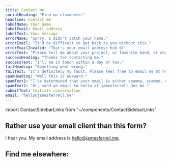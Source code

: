 ```yaml
---
title: Contact me
socialHeading: "Find me elsewhere:"
headline: Contact me
labelName: Your name
labelEmail: Email address
labelText: Your message
errorName: "Sorry, I didn't catch your name."
errorEmail: "It'd be difficult to get back to you without this."
errorEmailInvalid: "That's your email address huh 😒"
errorText: "Please tell me about your project, or favorite band, or whatever."
successHeading: "Thanks for contacting me."
successText: "I'll be in touch within a day or two."
failHeading: "Something went wrong."
failText: "It's definitely my fault. Please feel free to email me at hello at jamesferrell dot me."
spamHeading: "Well this is awkward."
spamText1: "I've determined that your email is either spammy, scammy, or vulgar. If you have good intentions, clean it up and try again."
spamText2: "Or, send an email to hello at jamesferrell dot me."
submitText: Initiate conversation
email: "hello@jamesferrell.me"
---
```

import ContactSidebarLinks from "~/components/ContactSidebarLinks"

## Rather use your email client than this form?

I hear you. My email address is <hello@jamesferrell.me>.

## Find me elsewhere:

<ContactSidebarLinks />
